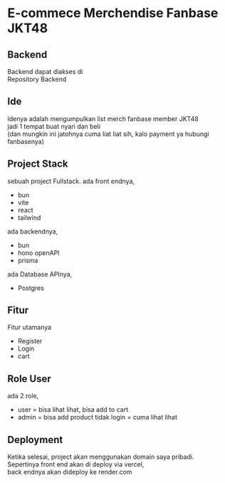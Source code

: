# E-commece Merchendise Fanbase JKT48

## Backend 
Backend dapat diakses di   
Repository Backend 
## Ide
Idenya adalah mengumpulkan list merch fanbase member JKT48  
jadi 1 tempat buat nyari dan beli  
(dan mungkin ini jatohnya cuma liat liat sih, kalo payment ya hubungi fanbasenya)

## Project Stack
sebuah project Fullstack.
ada front endnya, 
- bun
- vite
- react
- tailwind  
  
ada backendnya, 
- bun
- hono openAPI
- prisma
  
ada Database APInya,
- Postgres

## Fitur
Fitur utamanya
- Register
- Login
- cart

## Role User
ada 2 role, 
- user = bisa lihat lihat, bisa add to cart 
- admin = bisa add product
tidak login = cuma lihat lihat

## Deployment
Ketika selesai, project akan menggunakan domain saya pribadi.   
Sepertinya front end akan di deploy via vercel,   
back endnya akan dideploy ke render.com